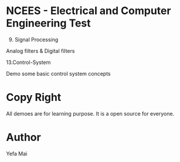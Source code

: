# NCEES - Electrical and Computer Engineering Test

9. Signal Processing

Analog filters & Digital filters

13.Control-System

Demo some basic control system concepts

# Copy Right
All demoes are for learning purpose. It is a open source for everyone. 

# Author
Yefa Mai
